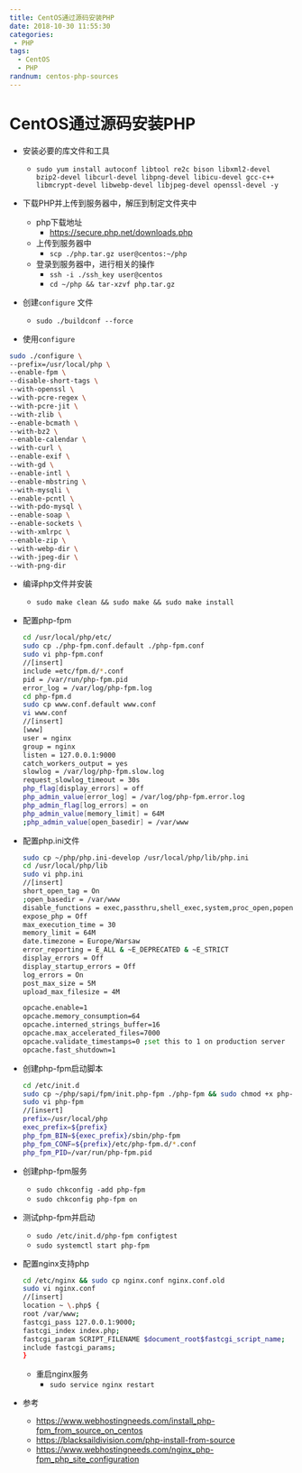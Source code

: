 ```yaml
---
title: CentOS通过源码安装PHP
date: 2018-10-30 11:55:30
categories: 
 - PHP
tags:
  - CentOS
  - PHP
randnum: centos-php-sources
---
```


# CentOS通过源码安装PHP

- 安装必要的库文件和工具

  - `sudo yum install autoconf libtool re2c bison libxml2-devel bzip2-devel libcurl-devel libpng-devel libicu-devel gcc-c++ libmcrypt-devel libwebp-devel libjpeg-devel openssl-devel -y`

- 下载PHP并上传到服务器中，解压到制定文件夹中

  - php下载地址
    - <https://secure.php.net/downloads.php>
  - 上传到服务器中
    - `scp ./php.tar.gz user@centos:~/php`
  - 登录到服务器中，进行相关的操作
    - `ssh -i ./ssh_key user@centos`
    - `cd ~/php && tar-xzvf php.tar.gz`

- 创建`configure` 文件

  - `sudo ./buildconf --force` 

- 使用`configure`

<!--more-->

  ```bash
  sudo ./configure \
  --prefix=/usr/local/php \
  --enable-fpm \
  --disable-short-tags \
  --with-openssl \
  --with-pcre-regex \
  --with-pcre-jit \
  --with-zlib \
  --enable-bcmath \
  --with-bz2 \
  --enable-calendar \
  --with-curl \
  --enable-exif \
  --with-gd \
  --enable-intl \
  --enable-mbstring \
  --with-mysqli \
  --enable-pcntl \
  --with-pdo-mysql \
  --enable-soap \
  --enable-sockets \
  --with-xmlrpc \
  --enable-zip \
  --with-webp-dir \
  --with-jpeg-dir \
  --with-png-dir
  ```

- 编译php文件并安装

  - `sudo make clean && sudo make && sudo make install`

- 配置php-fpm

  ```bash
  cd /usr/local/php/etc/
  sudo cp ./php-fpm.conf.default ./php-fpm.conf
  sudo vi php-fpm.conf
  //[insert]
  include =etc/fpm.d/*.conf
  pid = /var/run/php-fpm.pid
  error_log = /var/log/php-fpm.log
  cd php-fpm.d
  sudo cp www.conf.default www.conf
  vi www.conf
  //[insert]
  [www]
  user = nginx
  group = nginx
  listen = 127.0.0.1:9000
  catch_workers_output = yes
  slowlog = /var/log/php-fpm.slow.log
  request_slowlog_timeout = 30s
  php_flag[display_errors] = off
  php_admin_value[error_log] = /var/log/php-fpm.error.log
  php_admin_flag[log_errors] = on
  php_admin_value[memory_limit] = 64M
  ;php_admin_value[open_basedir] = /var/www
  ```

- 配置php.ini文件

  ```bash
  sudo cp ~/php/php.ini-develop /usr/local/php/lib/php.ini
  cd /usr/local/php/lib
  sudo vi php.ini
  //[insert]
  short_open_tag = On
  ;open_basedir = /var/www
  disable_functions = exec,passthru,shell_exec,system,proc_open,popen
  expose_php = Off
  max_execution_time = 30
  memory_limit = 64M
  date.timezone = Europe/Warsaw
  error_reporting = E_ALL & ~E_DEPRECATED & ~E_STRICT
  display_errors = Off
  display_startup_errors = Off
  log_errors = On
  post_max_size = 5M
  upload_max_filesize = 4M
  
  opcache.enable=1
  opcache.memory_consumption=64
  opcache.interned_strings_buffer=16
  opcache.max_accelerated_files=7000
  opcache.validate_timestamps=0 ;set this to 1 on production server
  opcache.fast_shutdown=1
  ```

- 创建php-fpm启动脚本

  ```bash
  cd /etc/init.d
  sudo cp ~/php/sapi/fpm/init.php-fpm ./php-fpm && sudo chmod +x php-fpm
  sudo vi php-fpm
  //[insert]
  prefix=/usr/local/php
  exec_prefix=${prefix}
  php_fpm_BIN=${exec_prefix}/sbin/php-fpm
  php_fpm_CONF=${prefix}/etc/php-fpm.d/*.conf
  php_fpm_PID=/var/run/php-fpm.pid
  ```

- 创建php-fpm服务

  - `sudo chkconfig -add php-fpm`
  - `sudo chkconfig php-fpm on`

- 测试php-fpm并启动

  - `sudo /etc/init.d/php-fpm configtest`
  - `sudo systemctl start php-fpm`

- 配置nginx支持php

  ```bash
  cd /etc/nginx && sudo cp nginx.conf nginx.conf.old
  sudo vi nginx.conf
  //[insert]
  location ~ \.php$ {  
  root /var/www;  
  fastcgi_pass 127.0.0.1:9000;  
  fastcgi_index index.php;  
  fastcgi_param SCRIPT_FILENAME $document_root$fastcgi_script_name;  
  include fastcgi_params;  
  }
  ```

  - 重启nginx服务
    - `sudo service nginx restart`

- 参考

  - <https://www.webhostingneeds.com/install_php-fpm_from_source_on_centos>
  - <https://blacksaildivision.com/php-install-from-source>
  - <https://www.webhostingneeds.com/nginx_php-fpm_php_site_configuration> 
